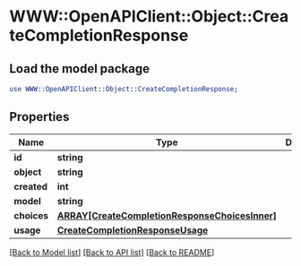 # WWW::OpenAPIClient::Object::CreateCompletionResponse

## Load the model package
```perl
use WWW::OpenAPIClient::Object::CreateCompletionResponse;
```

## Properties
Name | Type | Description | Notes
------------ | ------------- | ------------- | -------------
**id** | **string** |  | 
**object** | **string** |  | 
**created** | **int** |  | 
**model** | **string** |  | 
**choices** | [**ARRAY[CreateCompletionResponseChoicesInner]**](CreateCompletionResponseChoicesInner.md) |  | 
**usage** | [**CreateCompletionResponseUsage**](CreateCompletionResponseUsage.md) |  | [optional] 

[[Back to Model list]](../README.md#documentation-for-models) [[Back to API list]](../README.md#documentation-for-api-endpoints) [[Back to README]](../README.md)


